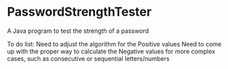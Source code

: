 # PasswordStrengthTester
A Java program to test the strength of a password

To do list:
Need to adjust the algorithm for the Positive values
Need to come up with the proper way to calculate the Negative values for more complex cases, such as consecutive or sequential letters/numbers
